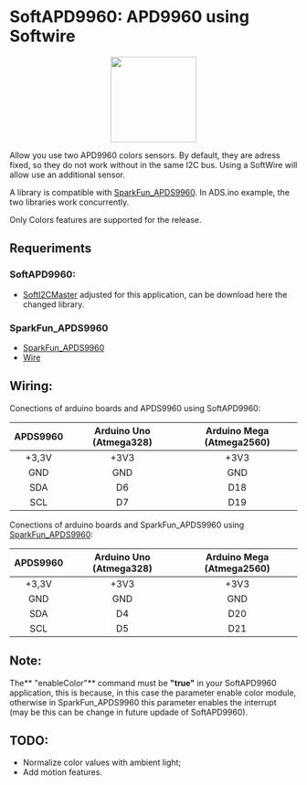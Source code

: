 
# SoftAPD9960: APD9960 using Softwire

<p align="center">
  <img width="150" height="150" src="https://cdn.sparkfun.com//assets/parts/9/6/0/3/12787-01.jpg">
</p>

Allow you use two APD9960 colors sensors. By default, they are adress fixed, so they do not work without in the same I2C bus. Using a SoftWire will allow use an additional sensor.

A library is compatible with [SparkFun_APDS9960](https://github.com/sparkfun/SparkFun_APDS-9960_Sensor_Arduino_Library "SparkFun_APDS9960"). In ADS.ino example, the two libraries work concurrently.

Only Colors features are supported for the release.

## Requeriments
### SoftAPD9960:

* [SoftI2CMaster](https://github.com/felias-fogg/SoftI2CMaster "SoftI2CMaster") adjusted for this application, can be download here the changed library.

### SparkFun_APDS9960
* [SparkFun_APDS9960](https://github.com/sparkfun/SparkFun_APDS-9960_Sensor_Arduino_Library "SparkFun_APDS9960")
* [Wire](https://www.arduino.cc/en/reference/wire "Wire")

## Wiring:
Conections of arduino boards and APDS9960 using SoftAPD9960:

|APDS9960  |  Arduino Uno (Atmega328) | Arduino Mega (Atmega2560) |
| :------------: | :------------: | :------------: |
|  +3,3V | +3V3  |+3V3  |
| GND   |  GND | GND |
| SDA |D6|D18|
| SCL |D7|D19|

Conections of arduino boards and SparkFun_APDS9960 using [SparkFun_APDS9960](https://github.com/sparkfun/SparkFun_APDS-9960_Sensor_Arduino_Library "SparkFun_APDS9960"):

|APDS9960  |  Arduino Uno (Atmega328) | Arduino Mega (Atmega2560) |
| :------------: | :------------: | :------------: |
|  +3,3V | +3V3  |+3V3  |
| GND   |  GND | GND |
| SDA |D4|D20|
| SCL |D5|D21|


## Note:

The** "enableColor"** command must be **"true"** in your SoftAPD9960 application, this is because, in this case the parameter enable color module, otherwise in SparkFun_APDS9960 this parameter enables the interrupt (may be this can be change in future updade of SoftAPD9960).

## TODO:
* Normalize color values with ambient light;
* Add motion features.
